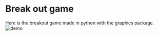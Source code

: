 # Break out game
Here is the breakout game made in python with the graphics package.
![demo](https://user-images.githubusercontent.com/73188846/177208398-aabc5fa6-cc93-4a7c-a18c-ad2ec2d6baea.JPG)
